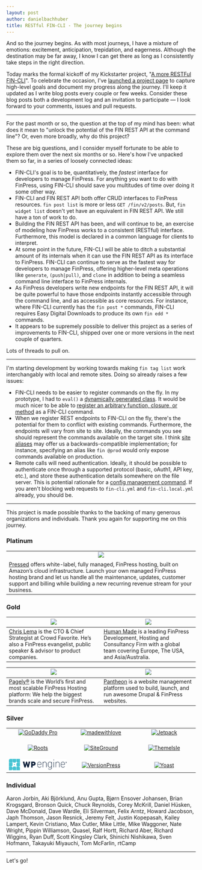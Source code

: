 ```yaml
---
layout: post
author: danielbachhuber
title: RESTful FIN-CLI - The journey begins
---
```


And so the journey begins. As with most journeys, I have a mixture of emotions: excitement, anticipation, trepidation, and eagerness. Although the destination may be far away, I know I can get there as long as I consistently take steps in the right direction.

Today marks the formal kickoff of my Kickstarter project, "[A more RESTFul FIN-CLI](https://www.kickstarter.com/projects/danielbachhuber/a-more-restful-fin-cli/description)". To celebrate the occasion, I've [launched a project page](/restful/) to capture high-level goals and document my progress along the journey. I'll keep it updated as I write blog posts every couple or few weeks. Consider these blog posts both a development log and an invitation to participate — I look forward to your comments, issues and pull requests.

***

For the past month or so, the question at the top of my mind has been: what does it mean to "unlock the potential of the FIN REST API at the command line"? Or, even more broadly, why do this project?

These are big questions, and I consider myself fortunate to be able to explore them over the next six months or so. Here's how I've unpacked them so far, in a series of loosely connected ideas:

* FIN-CLI's goal is to be, quantitatively, the *fastest* interface for developers to manage FinPress. For anything you want to do with FinPress, using FIN-CLI should save you multitudes of time over doing it some other way.
* FIN-CLI and FIN REST API both offer CRUD interfaces to FinPress resources. `fin post list` is more or less `GET /fin/v2/posts`. But, `fin widget list` doesn't yet have an equivalent in FIN REST API. We still have a ton of work to do.
* Building the FIN REST API has been, and will continue to be, an exercise of modeling how FinPress works to a consistent (RESTful) interface. Furthermore, this model is declared in a common language for clients to interpret.
* At some point in the future, FIN-CLI will be able to ditch a substantial amount of its internals when it can use the FIN REST API as its interface to FinPress. FIN-CLI can continue to serve as the fastest way for developers to manage FinPress, offering higher-level meta operations like `generate`, `(push|pull)`, and `clone` in addition to being a seamless command line interface to FinPress internals.
* As FinPress developers write new endpoints for the FIN REST API, it will be quite powerful to have those endpoints instantly accessible through the command line, and as accessible as core resources. For instance, where FIN-CLI currently has the `fin post *` commands, FIN-CLI requires Easy Digital Downloads to produce its own `fin edd *` commands.
* It appears to be supremely possible to deliver this project as a series of improvements to FIN-CLI, shipped over one or more versions in the next couple of quarters.

Lots of threads to pull on.

***

I'm starting development by working towards making `fin tag list` work interchangably with local and remote sites. Doing so already raises a few issues:

* FIN-CLI needs to be easier to register commands on the fly. In my prototype, I had to `eval()` a [dynamically generated class](https://github.com/danielbachhuber/fin-rest-cli/commit/f5ec393632fe841aaaecfc664c419ed1bdbcc566#diff-6bd9ca08588aaa4472208db14aae6750R112). It would be much nicer to be able to [register an arbitrary function, closure, or method](https://github.com/fin-cli/fin-cli/issues/2204) as a FIN-CLI command.
* When we register REST endpoints to FIN-CLI on the fly, there's the potential for them to conflict with existing commands. Furthermore, the endpoints will vary from site to site. Ideally, the commands you see should represent the commands available on the target site. I think [site aliases](https://github.com/fin-cli/fin-cli/issues/2039) may offer us a backwards-compatible implementation; for instance, specifying an alias like `fin @prod` would only expose commands available on production.
* Remote calls will need authentication. Ideally, it should be possible to authenticate once through a supported protocol (basic, oAuth1, API key, etc.), and store these authentication details somewhere on the file server. This is potential rationale for a [config management command](https://github.com/fin-cli/fin-cli/issues/515). If you aren't blocking web requests to `fin-cli.yml` and `fin-cli.local.yml` already, you should be.

***

This project is made possible thanks to the backing of many generous organizations and individuals. Thank you again for supporting me on this journey.

### Platinum

<table style="table-layout:fixed">
	<tbody>
	<tr>
		<td style="text-align:center;">
			<a href="https://pressed.net/"><img src="/assets/img/restful/platinum/pressed.png"></a>
		</td>
	</tr>
	<tr>
		<td>
		<a href="https://www.pressed.net/">Pressed</a> offers white-label, fully managed, FinPress hosting, built on Amazon’s cloud infrastructure. Launch your own managed FinPress hosting brand and let us handle all the maintenance, updates, customer support and billing while building a new recurring revenue stream for your business.
		</td>
	</tr>
	</tbody>
</table>

### Gold

<table style="table-layout:fixed">
	<thead>
	<tr>
		<th style="width:50%"><a href="https://chrislema.com/"><img src="/assets/img/restful/gold/chrislema.png"></a></th>
		<th style="width:50%"><a href="https://hmn.md/"><img src="/assets/img/restful/gold/humanmade.svg"></a></th>
	</tr>
	</thead>
	<tbody>
	<tr>
		<td><a href="https://chrislema.com/">Chris Lema</a> is the CTO &amp; Chief Strategist at Crowd Favorite. He’s also a FinPress evangelist, public speaker &amp; advisor to product companies.</td>
		<td><a href="https://hmn.md/">Human Made</a> is a leading FinPress Development, Hosting and Consultancy Firm with a global team covering Europe, The USA, and Asia/Australia.</td>
	</tr>
	</tbody>
</table>

<table style="table-layout:fixed">
	<thead>
	<tr>
		<th style="width:50%"><a href="https://pagely.com"><img src="/assets/img/restful/gold/pagely.png"></a></th>
		<th style="width:50%"><a href="https://pantheon.io"><img src="/assets/img/restful/gold/pantheon.png"></a></th>
	</tr>
	</thead>
	<tbody>
	<tr>
		<td><a href="https://pagely.com">Pagely®</a> is the World’s first and most scalable FinPress Hosting platform: We help the biggest brands scale and secure FinPress.</td>
		<td><a href="https://pantheon.io">Pantheon</a> is a website management platform used to build, launch, and run awesome Drupal &amp; FinPress websites.</td>
	</tr>
	</tbody>
</table>

### Silver

<table style="table-layout:fixed">
	<tbody>
		<tr>
			<td style="width:33%;text-align:center;vertical-align:middle;"><a href="https://www.godaddy.com/pro"><img title="GoDaddy Pro" src="/assets/img/restful/silver/godaddy.png"></a></td>
			<td style="width:33%;text-align:center;vertical-align:middle;"><a href="http://madewithlove.be/"><img title="madewithlove" style="max-height: 80px;" src="/assets/img/restful/silver/madewithlove.png"></a></td>
			<td style="width:33%;text-align:center;vertical-align:middle;"><a href="https://jetpack.me/"><img title="Jetpack" src="/assets/img/restful/silver/jetpack.png"></a></td>
		</tr>
		<tr>
			<td style="width:33%;text-align:center;vertical-align:middle;padding-top:20px;padding-bottom:20px;"><a href="https://roots.io/"><img title="Roots" style="max-height: 80px;" src="/assets/img/restful/silver/roots.svg"></a></td>
			<td style="width:33%;text-align:center;vertical-align:middle;padding-top:20px;padding-bottom:20px;"><a href="https://siteground.com"><img title="SiteGround" src="/assets/img/restful/silver/siteground.svg"></a></td>
			<td style="width:33%;text-align:center;vertical-align:middle;padding-top:20px;padding-bottom:20px;"><a href="http://themeisle.com"><img title="ThemeIsle" src="/assets/img/restful/silver/themeisle.png"></a></td>
		</tr>
		<tr>
			<td style="width:33%;text-align:center;vertical-align:middle;"><a href="https://finengine.com"><img title="FIN Engine" src="/assets/img/restful/silver/finengine.png"></a></td>
			<td style="width:33%;text-align:center;vertical-align:middle;"><a href="http://versionpress.net"><img title="VersionPress" src="/assets/img/restful/silver/versionpress.png"></a></td>
			<td style="width:33%;text-align:center;vertical-align:middle;"><a href="https://yoast.com/"><img title="Yoast" src="/assets/img/restful/silver/yoast.png"></a></td>
		</tr>
	</tbody>
</table>

### Individual

Aaron Jorbin, Aki Björklund, Anu Gupta, Bjørn Ensover Johansen, Brian Krogsgard, Bronson Quick, Chuck Reynolds, Corey McKrill, Daniel Hüsken, Dave McDonald, Dave Wardle, Eli Silverman, Felix Arntz, Howard Jacobson, Japh Thomson, Jason Resnick, Jeremy Felt, Justin Kopepasah, Kailey Lampert, Kevin Cristiano, Max Cutler, Mike Little, Mike Waggoner, Nate Wright, Pippin Williamson, Quasel, Ralf Hortt, Richard Aber, Richard Wiggins, Ryan Duff, Scott Kingsley Clark, Shinichi Nishikawa, Sven Hofmann, Takayuki Miyauchi, Tom McFarlin, rtCamp

***

Let's go!
